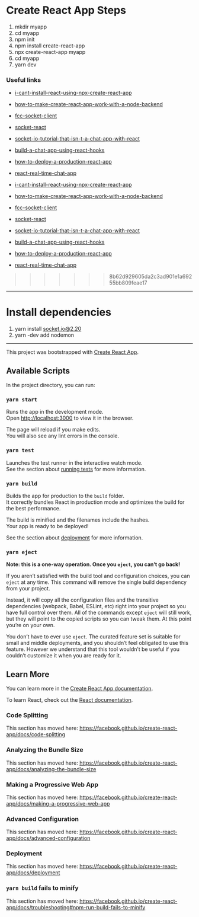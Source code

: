 # Create React App Steps

1. mkdir myapp
2. cd myapp
3. npm init
4. npm install create-react-app
5. npx create-react-app myapp
6. cd myapp
7. yarn dev

### Useful links

* [i-cant-install-react-using-npx-create-react-app](https://stackoverflow.com/questions/53657920/i-cant-install-react-using-npx-create-react-app)

* [how-to-make-create-react-app-work-with-a-node-backend](https://www.freecodecamp.org/news/how-to-make-create-react-app-work-with-a-node-backend-api-7c5c48acb1b0/)

* [fcc-socket-client](https://github.com/akash-joshi/fcc-socket-client/blob/master/src/App.js)

* [socket-react](https://www.valentinog.com/blog/socket-react/)

* [socket-io-tutorial-that-isn-t-a-chat-app-with-react](https://dev.to/captainpandaz/a-socket-io-tutorial-that-isn-t-a-chat-app-with-react-js-58jh)

* [build-a-chat-app-using-react-hooks](https://css-tricks.com/build-a-chat-app-using-react-hooks-in-100-lines-of-code/)

* [how-to-deploy-a-production-react-app](https://medium.com/jeremy-gottfrieds-tech-blog/tutorial-how-to-deploy-a-production-react-app-to-heroku-c4831dfcfa08)

* [react-real-time-chat-app](https://github.com/simpletut/react-real-time-chat-app)

- [i-cant-install-react-using-npx-create-react-app](https://stackoverflow.com/questions/53657920/i-cant-install-react-using-npx-create-react-app)

- [how-to-make-create-react-app-work-with-a-node-backend](https://www.freecodecamp.org/news/how-to-make-create-react-app-work-with-a-node-backend-api-7c5c48acb1b0/)

- [fcc-socket-client](https://github.com/akash-joshi/fcc-socket-client/blob/master/src/App.js)

- [socket-react](https://www.valentinog.com/blog/socket-react/)

- [socket-io-tutorial-that-isn-t-a-chat-app-with-react](https://dev.to/captainpandaz/a-socket-io-tutorial-that-isn-t-a-chat-app-with-react-js-58jh)

- [build-a-chat-app-using-react-hooks](https://css-tricks.com/build-a-chat-app-using-react-hooks-in-100-lines-of-code/)

- [how-to-deploy-a-production-react-app](https://medium.com/jeremy-gottfrieds-tech-blog/tutorial-how-to-deploy-a-production-react-app-to-heroku-c4831dfcfa08)

- [react-real-time-chat-app](https://github.com/simpletut/react-real-time-chat-app)
>>>>>>> 8b62d929605da2c3ad901e1a69255bb809feae17

---

# Install dependencies

1. yarn install socket.io@2.20
2. yarn -dev add nodemon

---

This project was bootstrapped with [Create React App](https://github.com/facebook/create-react-app).

## Available Scripts

In the project directory, you can run:

### `yarn start`

Runs the app in the development mode.<br />
Open [http://localhost:3000](http://localhost:3000) to view it in the browser.

The page will reload if you make edits.<br />
You will also see any lint errors in the console.

### `yarn test`

Launches the test runner in the interactive watch mode.<br />
See the section about [running tests](https://facebook.github.io/create-react-app/docs/running-tests) for more information.

### `yarn build`

Builds the app for production to the `build` folder.<br />
It correctly bundles React in production mode and optimizes the build for the best performance.

The build is minified and the filenames include the hashes.<br />
Your app is ready to be deployed!

See the section about [deployment](https://facebook.github.io/create-react-app/docs/deployment) for more information.

### `yarn eject`

**Note: this is a one-way operation. Once you `eject`, you can’t go back!**

If you aren’t satisfied with the build tool and configuration choices, you can `eject` at any time. This command will remove the single build dependency from your project.

Instead, it will copy all the configuration files and the transitive dependencies (webpack, Babel, ESLint, etc) right into your project so you have full control over them. All of the commands except `eject` will still work, but they will point to the copied scripts so you can tweak them. At this point you’re on your own.

You don’t have to ever use `eject`. The curated feature set is suitable for small and middle deployments, and you shouldn’t feel obligated to use this feature. However we understand that this tool wouldn’t be useful if you couldn’t customize it when you are ready for it.

## Learn More

You can learn more in the [Create React App documentation](https://facebook.github.io/create-react-app/docs/getting-started).

To learn React, check out the [React documentation](https://reactjs.org/).

### Code Splitting

This section has moved here: https://facebook.github.io/create-react-app/docs/code-splitting

### Analyzing the Bundle Size

This section has moved here: https://facebook.github.io/create-react-app/docs/analyzing-the-bundle-size

### Making a Progressive Web App

This section has moved here: https://facebook.github.io/create-react-app/docs/making-a-progressive-web-app

### Advanced Configuration

This section has moved here: https://facebook.github.io/create-react-app/docs/advanced-configuration

### Deployment

This section has moved here: https://facebook.github.io/create-react-app/docs/deployment

### `yarn build` fails to minify

This section has moved here: https://facebook.github.io/create-react-app/docs/troubleshooting#npm-run-build-fails-to-minify
